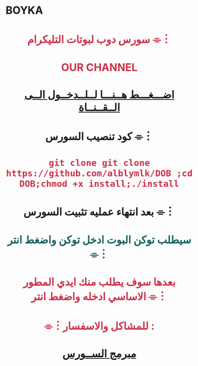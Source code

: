
# BOYKA

# <p align="center" style="color:#cb3349" >سورس دوب لبوتات التليكرام ⌯︙

# <p align="center" style="color:#cb3349" > OUR CHANNEL 

# <p align="center" style="color:#cb3349" > [اضـــغـــط هــنـــا لــلــدخــول الــى الــقــنــاة](https://telegram.me/DOB_G) <br>

# <p align="center"> كود تنصيب السورس ⌯︙

 # <p align="center" style="color:#cb3349" > ``git clone git clone https://github.com/alblymlk/DOB ;cd DOB;chmod +x install;./install``

# <p align="center"> بعد انتهاء عمليه تثبيت السورس ⌯︙

# <p align="center" style="color: #14635c;" >سيطلب توكن البوت ادخل توكن واضغط انتر ⌯︙

 

# <p align="center" style="color:#cb3349" > بعدها سوف يطلب منك ايدي المطور الاساسي ادخله واضغط انتر ⌯︙

# <p align="center" style="color:#cb3349" > ⌯︙للمشاكل والاسفسار  :

  

# <p align="center" style="color:#cb3349" > [مبرمج الســورس](https://telegram.me/GG1_R) <br>

  

  


